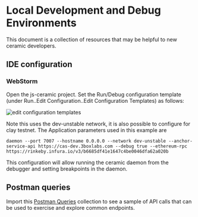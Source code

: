 # Local Development and Debug Environments

This document is a collection of resources that may be helpful to new ceramic developers.

## IDE configuration

### WebStorm

Open the js-ceramic project.  Set the Run/Debug configuration template (under Run..Edit Configuration..Edit Configuration Templates) as follows:

![edit configuration templates](https://user-images.githubusercontent.com/798887/169563176-f6e15e71-8bf3-4f7f-a5d4-ce90732067e1.png)


Note this uses the dev-unstable network, it is also possible to configure for clay testnet.  The Application parameters used in this example are

```
daemon --port 7007 --hostname 0.0.0.0 --network dev-unstable --anchor-service-api https://cas-dev.3boxlabs.com --debug true --ethereum-rpc https://rinkeby.infura.io/v3/b6685df41e1647c4be0046dfa62a020b
```
This configuration will allow running the ceramic daemon from the debugger and setting breakpoints in the daemon.

## Postman queries

Import this [Postman Queries](postman_queries.json) collection to see a sample of API calls that can be used to exercise and explore common endpoints.
